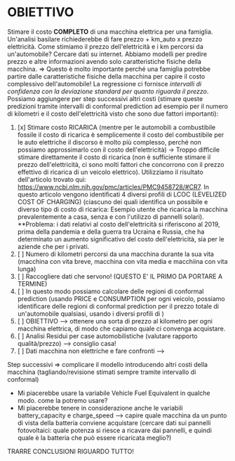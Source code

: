 # OBIETTIVO
Stimare il costo **COMPLETO** di una macchina elettrica per una famiglia. Un'analisi basilare richiederebbe di fare prezzo + km_auto x prezzo elettricità. Come stimiamo il prezzo dell'elettricità e i km percorsi da un'automobile? Cercare dati su internet.
Abbiamo modelli per predire prezzo e altre informazioni avendo solo caratteristiche fisiche della macchina. => Questo è molto importante perché una famiglia potrebbe partire dalle caratteristiche fisiche della macchina per capire il costo complessivo dell'automobile!
La regressione ci fornisce _intervalli di confidenza con la deviazione standard per quanto riguarda il prezzo_.
Possiamo aggiungere per step successivi altri costi (stimare queste predizioni tramite intervalli di conformal prediction ad esempio per il numero di kilometri e il costo dell'elettricità visto che sono due fattori importanti):
1. [x] Stimare costo RICARICA (mentre per le automobili a combustibile fossile il costo di ricarica è semplicemente il costo del combustibile per le auto elettriche il discorso è molto più complesso, perché non possiamo approssimarlo con il costo dell'elettricità) -> Troppo difficile stimare direttamente il costo di ricarica (non è sufficiente stimare il prezzo dell'elettricità, ci sono molti fattori che concorrono con il prezzo effettivo di ricarica di un veicolo elettrico). Utilizziamo il risultato dell'articolo trovato qui: https://www.ncbi.nlm.nih.gov/pmc/articles/PMC9458728/#CR7. In questo articolo vengono identificati 4 diversi profili di LCOC (LEVELIZED COST OF CHARGING) (ciascuno dei quali identifica un possibile e diverso tipo di costo di ricarica: Esempio utente che ricarica la macchina prevalentemente a casa, senza e con l'utilizzo di pannelli solari). **Problema: i dati relativi al costo dell'elettricità si riferiscono al 2019, prima della pandemia e della guerra tra Ucraina e Russia, che ha determinato un aumento significativo del costo dell'elettricità, sia per le aziende che per i privati.
2. [ ] Numero di kilometri percorsi da una macchina durante la sua vita (macchina con vita breve, macchina con vita media e macchiina con vita lunga)
3. [ ] Raccogliere dati che servono! (QUESTO E' IL PRIMO DA PORTARE A TERMINE)
4. [ ] In questo modo possiamo calcolare delle regioni di conformal prediction (usando PRICE e CONSUMPTION per ogni veicolo, possiamo identificare delle regioni di conformal prediction per il prezzo totale di un'automobile qualsiasi, usando i diversi profili di )
5. [ ] OBIETTIVO --> ottenere una sorta di prezzo al kilometro per ogni macchina elettrica, di modo che capiamo quale ci convenga acquistare. 
6. [ ] Analisi Residui per case automobilistiche (valutare rapporto qualità/prezzo) --> consiglio casa!
7. [ ] Dati macchina non elettriche e fare confronti --> 

Step successivi => complicare il modello introducendo altri costi della macchina (tagliando/revisione stimati sempre tramite intervallo di conformal)

- Mi piacerebbe usare la variabile Vehicle Fuel Equivalent in qualche modo. come la potremo usare?
-  Mi piacerebbe tenere in considerazione anche le variabili battery_capacity e charge_speed --> capire quale macchina da un punto di vista della batteria conviene acquistare (cercare dati sui pannelli fotovoltaici: quale potenza si riesce a ricavare dai pannelli, e quindi quale è la batteria che può essere ricaricata meglio?)

TRARRE CONCLUSIONI RIGUARDO TUTTO!
